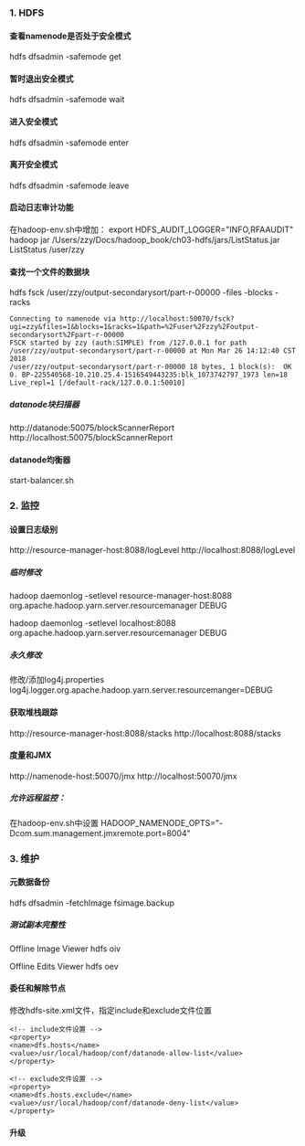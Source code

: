 ### 1. HDFS
#### 查看namenode是否处于安全模式
hdfs dfsadmin -safemode get

#### 暂时退出安全模式
hdfs dfsadmin -safemode wait

#### 进入安全模式
hdfs dfsadmin -safemode enter

#### 离开安全模式
hdfs dfsadmin -safemode leave

#### 启动日志审计功能
在hadoop-env.sh中增加：
export HDFS_AUDIT_LOGGER="INFO,RFAAUDIT"
hadoop jar /Users/zzy/Docs/hadoop_book/ch03-hdfs/jars/ListStatus.jar ListStatus /user/zzy

#### 查找一个文件的数据块
hdfs fsck /user/zzy/output-secondarysort/part-r-00000 -files -blocks -racks

```
Connecting to namenode via http://localhost:50070/fsck?ugi=zzy&files=1&blocks=1&racks=1&path=%2Fuser%2Fzzy%2Foutput-secondarysort%2Fpart-r-00000
FSCK started by zzy (auth:SIMPLE) from /127.0.0.1 for path /user/zzy/output-secondarysort/part-r-00000 at Mon Mar 26 14:12:40 CST 2018
/user/zzy/output-secondarysort/part-r-00000 18 bytes, 1 block(s):  OK
0. BP-225540568-10.210.25.4-1516549443235:blk_1073742797_1973 len=18 Live_repl=1 [/default-rack/127.0.0.1:50010]
```

##### datanode块扫描器
http://datanode:50075/blockScannerReport
http://localhost:50075/blockScannerReport

#### datanode均衡器
start-balancer.sh

### 2. 监控
#### 设置日志级别
http://resource-manager-host:8088/logLevel
http://localhost:8088/logLevel

##### 临时修改
hadoop daemonlog -setlevel resource-manager-host:8088 \
org.apache.hadoop.yarn.server.resourcemanager DEBUG

hadoop daemonlog -setlevel localhost:8088 \
org.apache.hadoop.yarn.server.resourcemanager DEBUG

##### 永久修改
修改/添加log4j.properties
log4j.logger.org.apache.hadoop.yarn.server.resourcemanger=DEBUG

#### 获取堆栈跟踪
http://resource-manager-host:8088/stacks
http://localhost:8088/stacks

#### 度量和JMX
http://namenode-host:50070/jmx
http://localhost:50070/jmx

##### 允许远程监控：
在hadoop-env.sh中设置
HADOOP_NAMENODE_OPTS="-Dcom.sum.management.jmxremote.port=8004"

### 3. 维护
#### 元数据备份
hdfs dfsadmin -fetchImage fsimage.backup

##### 测试副本完整性
Offline Image Viewer
hdfs oiv

Offline Edits Viewer
hdfs oev

#### 委任和解除节点
修改hdfs-site.xml文件，指定include和exclude文件位置
```
<!-- include文件设置 -->
<property>
<name>dfs.hosts</name>
<value>/usr/local/hadoop/conf/datanode-allow-list</value>
</property>
 
<!-- exclude文件设置 -->
<property>
<name>dfs.hosts.exclude</name>
<value>/usr/local/hadoop/conf/datanode-deny-list</value>
</property>
```

#### 升级